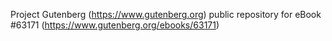 Project Gutenberg (https://www.gutenberg.org) public repository for eBook #63171 (https://www.gutenberg.org/ebooks/63171)
